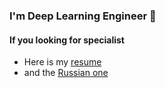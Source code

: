 ### I'm Deep Learning Engineer 👋

#### If you looking for specialist

- Here is my [resume](https://drive.google.com/file/d/1HqL3mVfrwsbydNqJWrGSIMpXm333imRM/view?usp=sharing)
- and the [Russian one](https://drive.google.com/file/d/1GPNtGLm-BiZY3zJDmLaUQH3z9-3rU4Ws/view?usp=sharing)
<!--
**IgorSondors/IgorSondors** is a ✨ _special_ ✨ repository because its `README.md` (this file) appears on your GitHub profile.

### You could contact me via

- [LinkedIn](https://www.linkedin.com/in/igor-sondors-06ba07b7/)
- [vk.com](https://vk.com/go_behind_nanowires)
- [Telegram](@igorsondors)

- 🔭 
- 🌱 
- 👯 
- 💬 
- 📫 
- 😄 
- ⚡ 
-->
